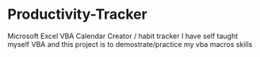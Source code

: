 # Productivity-Tracker
Microsoft Excel VBA Calendar Creator / habit tracker
I have self taught myself VBA and this project is to demostrate/practice my vba macros skills
